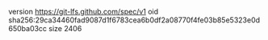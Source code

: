 version https://git-lfs.github.com/spec/v1
oid sha256:29ca34460fad9087d1f6783cea6b0df2a08770f4fe03b85e5323e0d650ba03cc
size 2406
